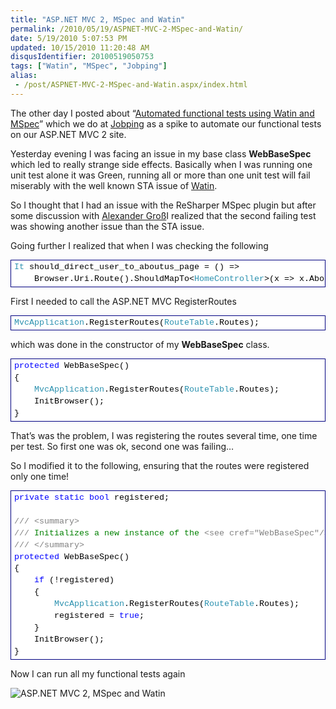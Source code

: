 ```yaml
---
title: "ASP.NET MVC 2, MSpec and Watin"
permalink: /2010/05/19/ASPNET-MVC-2-MSpec-and-Watin/
date: 5/19/2010 5:07:53 PM
updated: 10/15/2010 11:20:48 AM
disqusIdentifier: 20100519050753
tags: ["Watin", "MSpec", "Jobping"]
alias:
 - /post/ASPNET-MVC-2-MSpec-and-Watin.aspx/index.html
---
```

The other day I posted about “[Automated functional tests using Watin and MSpec](http://www.laurentkempe.com/post/Automated-functional-tests-using-Watin-and-MSpec.aspx)” which we do at [Jobping](http://www.jobping.com) as a spike to automate our functional tests on our ASP.NET MVC 2 site.

Yesterday evening I was facing an issue in my base class **WebBaseSpec** which led to really strange side effects. Basically when I was running one unit test alone it was Green, running all or more than one unit test will fail miserably with the well known STA issue of [Watin](http://watin.sourceforge.net/).
<!-- more -->

So I thought that I had an issue with the ReSharper MSpec plugin but after some discussion with [Alexander Groß](http://therightstuff.de/)I realized that the second failing test was showing another issue than the STA issue.

Going further I realized that when I was checking the following

<div style="line-height:135%; padding-bottom: 0px; margin: 0px; padding-left: 0px; padding-right: 0px; display: inline; float: none; padding-top: 0px" id="scid:9ce6104f-a9aa-4a17-a79f-3a39532ebf7c:14430a2e-0f58-4214-af6d-145c4a32c3fc" class="wlWriterEditableSmartContent"> <div style="border: #000080 1px solid; color: #000; font-family: 'Courier New', Courier, Monospace; font-size: 10pt"> <div style="background-color: #ffffff; overflow: auto; padding: 2px 5px; white-space: nowrap"><span style="color:#2b91af">It</span> should_direct_user_to_aboutus_page = () =&gt; <br> &nbsp;&nbsp;&nbsp;&nbsp;Browser.Uri.Route().ShouldMapTo&lt;<span style="color:#2b91af">HomeController</span>&gt;(x =&gt; x.About());</div> </div> </div>

First I needed to call the ASP.NET MVC RegisterRoutes

<div style="line-height:135%; padding-bottom: 0px; margin: 0px; padding-left: 0px; padding-right: 0px; display: inline; float: none; padding-top: 0px" id="scid:9ce6104f-a9aa-4a17-a79f-3a39532ebf7c:63124e7b-4b0d-44a3-9dd6-20be9d9ff0c8" class="wlWriterEditableSmartContent"> <div style="border: #000080 1px solid; color: #000; font-family: 'Courier New', Courier, Monospace; font-size: 10pt"> <div style="background-color: #ffffff; overflow: auto; padding: 2px 5px; white-space: nowrap"><span style="color:#2b91af">MvcApplication</span>.RegisterRoutes(<span style="color:#2b91af">RouteTable</span>.Routes);</div> </div> </div>

which was done in the constructor of my **WebBaseSpec** class.

<div style="line-height:135%; padding-bottom: 0px; margin: 0px; padding-left: 0px; padding-right: 0px; display: inline; float: none; padding-top: 0px" id="scid:9ce6104f-a9aa-4a17-a79f-3a39532ebf7c:80e0035c-f154-4262-8d7b-af068a5a4e60" class="wlWriterEditableSmartContent"> <div style="border: #000080 1px solid; color: #000; font-family: 'Courier New', Courier, Monospace; font-size: 10pt"> <div style="background-color: #ffffff; overflow: auto; padding: 2px 5px; white-space: nowrap"><span style="color:#0000ff">protected</span> WebBaseSpec()<br> {<br> &nbsp;&nbsp;&nbsp;&nbsp;<span style="color:#2b91af">MvcApplication</span>.RegisterRoutes(<span style="color:#2b91af">RouteTable</span>.Routes);<br> &nbsp;&nbsp;&nbsp;&nbsp;InitBrowser();<br> }</div> </div> </div>

That’s was the problem, I was registering the routes several time, one time per test. So first one was ok, second one was failing…

So I modified it to the following, ensuring that the routes were registered only one time!

<div style="line-height:135%; padding-bottom: 0px; margin: 0px; padding-left: 0px; padding-right: 0px; display: inline; float: none; padding-top: 0px" id="scid:9ce6104f-a9aa-4a17-a79f-3a39532ebf7c:126789d7-ff2e-4236-85fa-f3a3e257f937" class="wlWriterEditableSmartContent"> <div style="border: #000080 1px solid; color: #000; font-family: 'Courier New', Courier, Monospace; font-size: 10pt"> <div style="background-color: #ffffff; overflow: auto; padding: 2px 5px; white-space: nowrap"><span style="color:#0000ff">private</span> <span style="color:#0000ff">static</span> <span style="color:#0000ff">bool</span> registered;<br> <br> <span style="color:#808080">///</span><span style="color:#008000"> </span><span style="color:#808080">&lt;summary&gt;</span><br> <span style="color:#808080">///</span><span style="color:#008000"> Initializes a new instance of the </span><span style="color:#808080">&lt;see cref="WebBaseSpec"/&gt;</span><span style="color:#008000"> class.</span><br> <span style="color:#808080">///</span><span style="color:#008000"> </span><span style="color:#808080">&lt;/summary&gt;</span><br> <span style="color:#0000ff">protected</span> WebBaseSpec()<br> {<br> &nbsp;&nbsp;&nbsp;&nbsp;<span style="color:#0000ff">if</span> (!registered)<br> &nbsp;&nbsp;&nbsp;&nbsp;{<br> &nbsp;&nbsp;&nbsp;&nbsp;&nbsp;&nbsp;&nbsp;&nbsp;<span style="color:#2b91af">MvcApplication</span>.RegisterRoutes(<span style="color:#2b91af">RouteTable</span>.Routes);<br> &nbsp;&nbsp;&nbsp;&nbsp;&nbsp;&nbsp;&nbsp;&nbsp;registered = <span style="color:#0000ff">true</span>;<br> &nbsp;&nbsp;&nbsp;&nbsp;}<br> &nbsp;&nbsp;&nbsp;&nbsp;InitBrowser();<br> }</div> </div> </div>

Now I can run all my functional tests again

![ASP.NET MVC 2, MSpec and Watin](https://farm2.staticflickr.com/1647/24523990132_7413049f9a_o.png)
